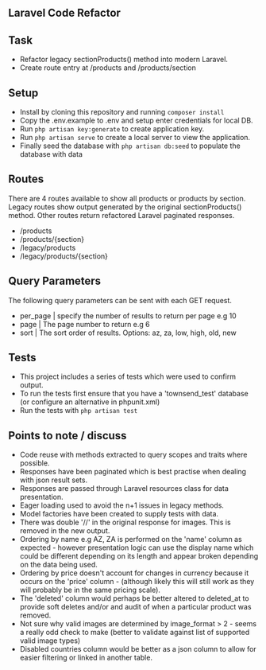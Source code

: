 ## Laravel Code Refactor 

## Task
* Refactor legacy sectionProducts() method into modern Laravel.
* Create route entry at /products and /products/section

## Setup 
* Install by cloning this repository and running ````composer install````
* Copy the .env.example to .env and setup enter credentials for local DB.
* Run ```php artisan key:generate``` to create application key.
* Run ```php artisan serve``` to create a local server to view the application.
* Finally seed the database with ```php artisan db:seed``` to populate the database with data

## Routes

There are 4 routes available to show all products or products by section. Legacy routes show output generated by the original sectionProducts() method. Other routes return refactored Laravel paginated responses.

* /products
* /products/{section}
* /legacy/products
* /legacy/products/{section}

## Query Parameters
The following query parameters can be sent with each GET request.

* per_page | specify the number of results to return per page e.g 10
* page | The page number to return e.g 6
* sort | The sort order of results. Options: az, za, low, high, old, new 

## Tests
* This project includes a series of tests which were used to confirm output.
* To run the tests first ensure that you have a 'townsend_test' database (or configure an alternative in phpunit.xml)
* Run the tests with ```php artisan test```

## Points to note / discuss
* Code reuse with methods extracted to query scopes and traits where possible.
* Responses have been paginated which is best practise when dealing with json result sets. 
* Responses are passed through Laravel resources class for data presentation.
* Eager loading used to avoid the n+1 issues in legacy methods.
* Model factories have been created to supply tests with data.
* There was double '//' in the original response for images. This is removed in the new output.
* Ordering by name e.g AZ, ZA is performed on the 'name' column as expected - however presentation logic can use the display name which could be different depending on its length and appear broken depending on the data being used.
* Ordering by price doesn't account for changes in currency because it occurs on the 'price' column - (although likely this will still work as they will probably be in the same pricing scale). 
* The 'deleted' column would perhaps be better altered to deleted_at to provide soft deletes and/or and audit of when a particular product was removed.
* Not sure why valid images are determined by image_format > 2 - seems a really odd check to make (better to validate against list of supported valid image types)
* Disabled countries column would be better as a json column to allow for easier filtering or linked in another table.


